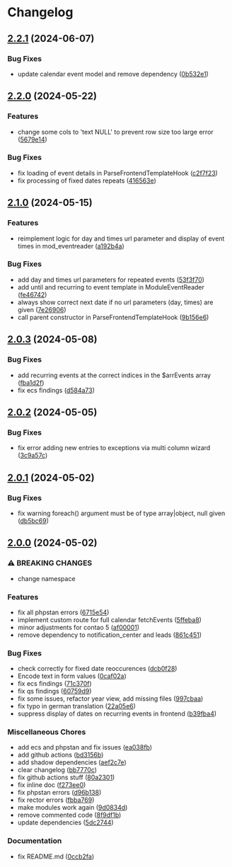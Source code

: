 # Changelog

## [2.2.1](https://github.com/cgoIT/calendar-extended-bundle/compare/v2.2.0...v2.2.1) (2024-06-07)


### Bug Fixes

* update calendar event model and remove dependency ([0b532e1](https://github.com/cgoIT/calendar-extended-bundle/commit/0b532e1cda70b10b717d7d025f5e8ff0c09adc47))

## [2.2.0](https://github.com/cgoIT/calendar-extended-bundle/compare/v2.1.0...v2.2.0) (2024-05-22)


### Features

* change some cols to 'text NULL' to prevent row size too large error ([5679e14](https://github.com/cgoIT/calendar-extended-bundle/commit/5679e144d56454957595f6aea64eddbb0e5f6dc8))


### Bug Fixes

* fix loading of event details in ParseFrontendTemplateHook ([c2f7f23](https://github.com/cgoIT/calendar-extended-bundle/commit/c2f7f23ccb4f9d04cb60eec79eba24977949e90b))
* fix processing of fixed dates repeats ([416563e](https://github.com/cgoIT/calendar-extended-bundle/commit/416563ef3316a60d41a1e31985a86b138e555ca5))

## [2.1.0](https://github.com/cgoIT/calendar-extended-bundle/compare/v2.0.3...v2.1.0) (2024-05-15)


### Features

* reimplement logic for day and times url parameter and display of event times in mod_eventreader ([a192b4a](https://github.com/cgoIT/calendar-extended-bundle/commit/a192b4a017a102adb9f471a1628e09141b507a37))


### Bug Fixes

* add day and times url parameters for repeated events ([53f3f70](https://github.com/cgoIT/calendar-extended-bundle/commit/53f3f7045c38e674e1c0fbb549d185c67e442be6))
* add until and recurring to event template in ModuleEventReader ([fe46742](https://github.com/cgoIT/calendar-extended-bundle/commit/fe4674202256df436ae0d6d93500e9db6c72f7a4))
* always show correct next date if no url parameters (day, times) are given ([7e26906](https://github.com/cgoIT/calendar-extended-bundle/commit/7e269060ca34804ca412df64cc91df64f1c84f40))
* call parent constructor in ParseFrontendTemplateHook ([9b156e6](https://github.com/cgoIT/calendar-extended-bundle/commit/9b156e69bd6acd69d0faca35390bcbacbb2fb06b))

## [2.0.3](https://github.com/cgoIT/calendar-extended-bundle/compare/v2.0.2...v2.0.3) (2024-05-08)


### Bug Fixes

* add recurring events at the correct indices in the $arrEvents array ([fba1d2f](https://github.com/cgoIT/calendar-extended-bundle/commit/fba1d2f99a3c732f176e887182652f58aed77463))
* fix ecs findings ([d584a73](https://github.com/cgoIT/calendar-extended-bundle/commit/d584a73be17ad65a8a2f6451befe88c067a3eb40))

## [2.0.2](https://github.com/cgoIT/calendar-extended-bundle/compare/v2.0.1...v2.0.2) (2024-05-05)


### Bug Fixes

* fix error adding new entries to exceptions via multi column wizard ([3c9a57c](https://github.com/cgoIT/calendar-extended-bundle/commit/3c9a57ca10ecfaa6cd931197ebc9600731ba88a4))

## [2.0.1](https://github.com/cgoIT/calendar-extended-bundle/compare/v2.0.0...v2.0.1) (2024-05-02)


### Bug Fixes

* fix warning foreach() argument must be of type array|object, null given ([db5bc69](https://github.com/cgoIT/calendar-extended-bundle/commit/db5bc69d0373c3d2fb519123aca8d7720a9eb107))

## [2.0.0](https://github.com/cgoIT/calendar-extended-bundle/compare/v1.1.3...v2.0.0) (2024-05-02)


### ⚠ BREAKING CHANGES

* change namespace

### Features

* fix all phpstan errors ([6715e54](https://github.com/cgoIT/calendar-extended-bundle/commit/6715e54c0bb956a43e462c7955e08e78ea637526))
* implement custom route for full calendar fetchEvents ([5ffeba8](https://github.com/cgoIT/calendar-extended-bundle/commit/5ffeba804530322ddc35b1e8f1ab208413531cb6))
* minor adjustments for contao 5 ([af00001](https://github.com/cgoIT/calendar-extended-bundle/commit/af000013426cb908534e687f8be0228ffbed6464))
* remove dependency to notification_center and leads ([861c451](https://github.com/cgoIT/calendar-extended-bundle/commit/861c451e381d401a305e0be3959183f3597317c8))


### Bug Fixes

* check correctly for fixed date reoccurences ([dcb0f28](https://github.com/cgoIT/calendar-extended-bundle/commit/dcb0f28f62921a6405ab16c4521f6b3ad1d9c8ef))
* Encode text in form values ([0caf02a](https://github.com/cgoIT/calendar-extended-bundle/commit/0caf02aebdbfd1f381328c9e0922a0b62e57a641))
* fix ecs findings ([71c370f](https://github.com/cgoIT/calendar-extended-bundle/commit/71c370fab2e175ae8ac70ba83d34eb287f20e47f))
* fix qs findings ([60759d9](https://github.com/cgoIT/calendar-extended-bundle/commit/60759d941d0d44867e20583b85075cbf29fb1884))
* fix some issues, refactor year view, add missing files ([997cbaa](https://github.com/cgoIT/calendar-extended-bundle/commit/997cbaade2811af67e6f8a9000c27b62307118fd))
* fix typo in german translation ([22a05e6](https://github.com/cgoIT/calendar-extended-bundle/commit/22a05e6eeea9bd75de97943e82dff42a00ec6f9c))
* suppress display of dates on recurring events in frontend ([b39fba4](https://github.com/cgoIT/calendar-extended-bundle/commit/b39fba49dc68e286d38455caef45c9f27af79b9a))


### Miscellaneous Chores

* add ecs and phpstan and fix issues ([ea038fb](https://github.com/cgoIT/calendar-extended-bundle/commit/ea038fb39dca4da98286e097325703bb34452584))
* add github actions ([bd3156b](https://github.com/cgoIT/calendar-extended-bundle/commit/bd3156b8aa6f6cb413f12a5540e0ad89d05ca759))
* add shadow dependencies ([aef2c7e](https://github.com/cgoIT/calendar-extended-bundle/commit/aef2c7e60b1435dc480bac235d08d19976bd1ae0))
* clear changelog ([bb7770c](https://github.com/cgoIT/calendar-extended-bundle/commit/bb7770cb4f4bcb74cb15fe6fe86e4eb2c9962db3))
* fix github actions stuff ([80a2301](https://github.com/cgoIT/calendar-extended-bundle/commit/80a2301546c347e0006722621c468f68e3c6fcd8))
* fix inline doc ([f273ee0](https://github.com/cgoIT/calendar-extended-bundle/commit/f273ee02d68ccdb84cd8aec7064c520a7b762827))
* fix phpstan errors ([d96b138](https://github.com/cgoIT/calendar-extended-bundle/commit/d96b13828aa5cf9dfb6d576b408044163d5c62b1))
* fix rector errors ([fbba769](https://github.com/cgoIT/calendar-extended-bundle/commit/fbba769ed49bd3e83e1e66fe1da2227563e819ab))
* make modules work again ([9d0834d](https://github.com/cgoIT/calendar-extended-bundle/commit/9d0834db742d80ebf870532d01b0ba3ce33cae1f))
* remove commented code ([8f9df1b](https://github.com/cgoIT/calendar-extended-bundle/commit/8f9df1be98ce1ba21e6b90198b85dfc1349dacf6))
* update dependencies ([5dc2744](https://github.com/cgoIT/calendar-extended-bundle/commit/5dc2744a1955ba7172b2902a24936a501032337a))


### Documentation

* fix README.md ([0ccb2fa](https://github.com/cgoIT/calendar-extended-bundle/commit/0ccb2fa625e53e82de38c7b661d564d2d9990702))
